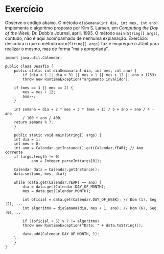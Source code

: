 # Exercício #

Observe o código abaixo. O método `diaSemana(int dia, int mes, int ano)` implementa o algoritmo proposto por Kim S. Larsen, em _Computing the Day of the Week_, Dr. Dobb's Journal, april, 1995. O método `main(String[] args)`, contudo, não é aqui acompanhado de nenhuma explanação. Exercício: descubra o que o método `main(String[] args)` faz e empregue o JUnit para realizar o mesmo, mas de forma "mais apropriada".

```
import java.util.Calendar;

public class Desafio {
    public static int diaSemana(int dia, int mes, int ano) {
        if (dia < 1 || dia > 31 || mes < 1 || mes > 12 || ano < 1753)
	    throw new RuntimeException("argumento invalido");

	if (mes == 1 || mes == 2) {
	    mes = mes + 12;
	    ano--;
	}

	int semana = dia + 2 * mes + 3 * (mes + 1) / 5 + ano + ano / 4 - ano
		/ 100 + ano / 400;
	return semana % 7;
    }

    public static void main(String[] args) {
	int dia = 1;
	int mes = 0;
	int ano = Calendar.getInstance().get(Calendar.YEAR); // Ano corrente
	if (args.length != 0)
            ano = Integer.parseInt(args[0]);

	Calendar data = Calendar.getInstance();
	data.set(ano, mes, dia);

	while (data.get(Calendar.YEAR) == ano) {
	    dia = data.get(Calendar.DAY_OF_MONTH);
	    mes = data.get(Calendar.MONTH);

	    int oficial = data.get(Calendar.DAY_OF_WEEK); // Dom (1), Seg (2), ...
	    int algoritmo = diaSemana(dia, mes + 1, ano); // Dom (6), Seg (0),...

	    if ((oficial + 5) % 7 != algoritmo)
		throw new RuntimeException("Data: " + data.toString());

	    data.add(Calendar.DAY_OF_MONTH, 1);
	}
    }
}
```



